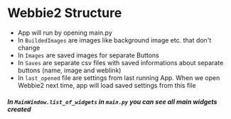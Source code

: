 # Webbie2 Structure
* App will run by opening main.py
* In `BuildedImages` are images like background image etc. that don't change
* In `Images` are saved images for separate Buttons
* In `Saves` are separate csv files with saved informations about separate buttons (name, image and weblink)
* In `last_opened` file are settings from last running App. When we open Webbie2 next time, app will load saved settings from this file
##### In `MainWindow.list_of_widgets` in `main.py` you can see all main widgets created

